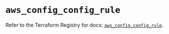 # `aws_config_config_rule`

Refer to the Terraform Registry for docs: [`aws_config_config_rule`](https://registry.terraform.io/providers/hashicorp/aws/5.33.0/docs/resources/config_config_rule).
